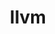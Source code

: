 ---
title: "llvm"
layout: cache
categories: [package, develop-2023-06-11]
meta: {"versions": ["14.0.6", "15.0.7", "8.0.0"], "compilers": ["gcc@=11.1.0", "gcc@=11.3.0"], "oss": ["ubuntu20.04", "ubuntu22.04"], "platforms": ["linux"], "targets": ["x86_64", "x86_64_v3"], "stacks": ["data-vis-sdk", "e4s", "e4s-oneapi", "ml-linux-x86_64-cpu", "ml-linux-x86_64-cuda", "ml-linux-x86_64-rocm", "root"], "num_specs": 9, "num_specs_by_stack": {"root": 9, "data-vis-sdk": 2, "e4s": 4, "e4s-oneapi": 1, "ml-linux-x86_64-cpu": 1, "ml-linux-x86_64-rocm": 1, "ml-linux-x86_64-cuda": 1}}
spec_details: [{"hash": "7igxge7cpaafvfwdmfwzvnyb4os5qxqb", "compiler": "gcc@=11.1.0", "versions": ["14.0.6"], "os": "ubuntu20.04", "platform": "linux", "target": "x86_64_v3", "variants": ["build_system=cmake", "build_type=Release", "+clang", "compiler-rt=none", "~cuda", "~flang", "generator=ninja", "~gold", "~ipo", "libcxx=runtime", "~libomptarget", "~libomptarget_debug", "libunwind=none", "~link_llvm_dylib", "~lld", "~lldb", "+llvm_dylib", "~mlir", "openmp=runtime", "patches=25bc503,b216cff", "~polly", "~python", "shlib_symbol_version=none", "~split_dwarf", "targets=all", "version_suffix=none", "~z3"], "stacks": ["root", "data-vis-sdk"], "size": "-", "tarball": "https://binaries.spack.io/releases/develop-2023-06-11/build_cache/linux-ubuntu20.04-x86_64_v3/gcc-11.1.0/llvm-14.0.6/linux-ubuntu20.04-x86_64_v3-gcc-11.1.0-llvm-14.0.6-7igxge7cpaafvfwdmfwzvnyb4os5qxqb.spack"}, {"hash": "3uhbbcmskxklogngzzqirjzpyclgodvo", "compiler": "gcc@=11.1.0", "versions": ["14.0.6"], "os": "ubuntu20.04", "platform": "linux", "target": "x86_64_v3", "variants": ["build_system=cmake", "build_type=Release", "+clang", "compiler-rt=runtime", "~cuda", "~flang", "generator=ninja", "+gold", "~ipo", "libcxx=runtime", "+libomptarget", "~libomptarget_debug", "libunwind=runtime", "~link_llvm_dylib", "+lld", "+lldb", "+llvm_dylib", "~mlir", "openmp=runtime", "patches=1f42874,25bc503,6379168,b216cff", "+polly", "~python", "shlib_symbol_version=none", "~split_dwarf", "targets=all", "version_suffix=none", "~z3"], "stacks": ["e4s", "root"], "size": "-", "tarball": "https://binaries.spack.io/releases/develop-2023-06-11/build_cache/linux-ubuntu20.04-x86_64_v3/gcc-11.1.0/llvm-14.0.6/linux-ubuntu20.04-x86_64_v3-gcc-11.1.0-llvm-14.0.6-3uhbbcmskxklogngzzqirjzpyclgodvo.spack"}, {"hash": "hlqxch6qow7xvdmyx5xfffxgvwgemzir", "compiler": "gcc@=11.1.0", "versions": ["14.0.6"], "os": "ubuntu20.04", "platform": "linux", "target": "x86_64_v3", "variants": ["build_system=cmake", "build_type=Release", "+clang", "compiler-rt=runtime", "~cuda", "~flang", "generator=ninja", "+gold", "~ipo", "libcxx=runtime", "+libomptarget", "~libomptarget_debug", "libunwind=runtime", "~link_llvm_dylib", "+lld", "+lldb", "+llvm_dylib", "~mlir", "openmp=runtime", "patches=1f42874,25bc503,6379168,b216cff", "+polly", "~python", "shlib_symbol_version=none", "~split_dwarf", "targets=all", "version_suffix=none", "~z3"], "stacks": ["e4s", "root"], "size": "-", "tarball": "https://binaries.spack.io/releases/develop-2023-06-11/build_cache/linux-ubuntu20.04-x86_64_v3/gcc-11.1.0/llvm-14.0.6/linux-ubuntu20.04-x86_64_v3-gcc-11.1.0-llvm-14.0.6-hlqxch6qow7xvdmyx5xfffxgvwgemzir.spack"}, {"hash": "w6ctmhpre7yx3xm2ipc4ey4gx5dedgk4", "compiler": "gcc@=11.1.0", "versions": ["14.0.6"], "os": "ubuntu20.04", "platform": "linux", "target": "x86_64_v3", "variants": ["build_system=cmake", "build_type=Release", "+clang", "compiler-rt=none", "~cuda", "~flang", "generator=ninja", "~gold", "~ipo", "libcxx=runtime", "+libomptarget", "~libomptarget_debug", "libunwind=none", "~link_llvm_dylib", "+lld", "~lldb", "+llvm_dylib", "~mlir", "openmp=runtime", "patches=25bc503,6379168,b216cff", "~polly", "~python", "shlib_symbol_version=none", "~split_dwarf", "targets=all", "version_suffix=none", "~z3"], "stacks": ["root", "data-vis-sdk"], "size": "-", "tarball": "https://binaries.spack.io/releases/develop-2023-06-11/build_cache/linux-ubuntu20.04-x86_64_v3/gcc-11.1.0/llvm-14.0.6/linux-ubuntu20.04-x86_64_v3-gcc-11.1.0-llvm-14.0.6-w6ctmhpre7yx3xm2ipc4ey4gx5dedgk4.spack"}, {"hash": "ioq5grvazx3b5q6rq52ypdh324ggxczj", "compiler": "gcc@=11.1.0", "versions": ["15.0.7"], "os": "ubuntu20.04", "platform": "linux", "target": "x86_64_v3", "variants": ["build_system=cmake", "build_type=Release", "+clang", "compiler-rt=runtime", "~cuda", "~flang", "generator=ninja", "+gold", "~ipo", "libcxx=runtime", "+libomptarget", "~libomptarget_debug", "libunwind=runtime", "~link_llvm_dylib", "+lld", "+lldb", "+llvm_dylib", "~mlir", "openmp=runtime", "patches=25bc503,3dc9bc1", "+polly", "~python", "shlib_symbol_version=none", "~split_dwarf", "targets=all", "version_suffix=none", "~z3", "~zstd"], "stacks": ["e4s", "root"], "size": "-", "tarball": "https://binaries.spack.io/releases/develop-2023-06-11/build_cache/linux-ubuntu20.04-x86_64_v3/gcc-11.1.0/llvm-15.0.7/linux-ubuntu20.04-x86_64_v3-gcc-11.1.0-llvm-15.0.7-ioq5grvazx3b5q6rq52ypdh324ggxczj.spack"}, {"hash": "g5ms5ecntlm6zf4qhrk4xfwkfi2sx4b6", "compiler": "gcc@=11.1.0", "versions": ["8.0.0"], "os": "ubuntu20.04", "platform": "linux", "target": "x86_64", "variants": ["build_system=cmake", "build_type=Release", "+clang", "compiler-rt=runtime", "~cuda", "~flang", "generator=ninja", "+gold", "~ipo", "libcxx=runtime", "~libomp_tsan", "+libomptarget", "~libomptarget_debug", "libunwind=runtime", "~link_llvm_dylib", "+lld", "+lldb", "+llvm_dylib", "openmp=project", "patches=015e750,0e121ed,12df3cc,2028d52,514926d,6f0cfa5,e56489a", "+polly", "~python", "~split_dwarf", "targets=all", "version_suffix=none", "~z3"], "stacks": ["e4s-oneapi", "root"], "size": "-", "tarball": "https://binaries.spack.io/releases/develop-2023-06-11/build_cache/linux-ubuntu20.04-x86_64/gcc-11.1.0/llvm-8.0.0/linux-ubuntu20.04-x86_64-gcc-11.1.0-llvm-8.0.0-g5ms5ecntlm6zf4qhrk4xfwkfi2sx4b6.spack"}, {"hash": "cfi7xygh6ipjygcf5bvqwhwsumzycbwd", "compiler": "gcc@=11.3.0", "versions": ["14.0.6"], "os": "ubuntu22.04", "platform": "linux", "target": "x86_64_v3", "variants": ["build_system=cmake", "build_type=Release", "+clang", "compiler-rt=runtime", "~cuda", "~flang", "generator=ninja", "+gold", "~ipo", "libcxx=runtime", "+libomptarget", "~libomptarget_debug", "libunwind=runtime", "~link_llvm_dylib", "+lld", "+lldb", "+llvm_dylib", "~mlir", "openmp=runtime", "patches=1f42874,25bc503,6379168,b216cff", "+polly", "~python", "shlib_symbol_version=none", "~split_dwarf", "targets=all", "version_suffix=none", "~z3"], "stacks": ["ml-linux-x86_64-cpu", "root", "ml-linux-x86_64-rocm"], "size": "-", "tarball": "https://binaries.spack.io/releases/develop-2023-06-11/build_cache/linux-ubuntu22.04-x86_64_v3/gcc-11.3.0/llvm-14.0.6/linux-ubuntu22.04-x86_64_v3-gcc-11.3.0-llvm-14.0.6-cfi7xygh6ipjygcf5bvqwhwsumzycbwd.spack"}, {"hash": "k3i6acwjjv74azx5v3antnnmsghzan2x", "compiler": "gcc@=11.3.0", "versions": ["14.0.6"], "os": "ubuntu22.04", "platform": "linux", "target": "x86_64_v3", "variants": ["build_system=cmake", "build_type=Release", "+clang", "compiler-rt=runtime", "~cuda", "~flang", "generator=ninja", "+gold", "~ipo", "libcxx=runtime", "+libomptarget", "~libomptarget_debug", "libunwind=runtime", "~link_llvm_dylib", "+lld", "+lldb", "+llvm_dylib", "~mlir", "openmp=runtime", "patches=1f42874,25bc503,6379168,b216cff", "+polly", "~python", "shlib_symbol_version=none", "~split_dwarf", "targets=all", "version_suffix=none", "~z3"], "stacks": ["root", "ml-linux-x86_64-cuda"], "size": "-", "tarball": "https://binaries.spack.io/releases/develop-2023-06-11/build_cache/linux-ubuntu22.04-x86_64_v3/gcc-11.3.0/llvm-14.0.6/linux-ubuntu22.04-x86_64_v3-gcc-11.3.0-llvm-14.0.6-k3i6acwjjv74azx5v3antnnmsghzan2x.spack"}, {"hash": "322w2vkealdolcvqtpt7pqtsbhejxxr5", "compiler": "gcc@=11.1.0", "versions": ["8.0.0"], "os": "ubuntu20.04", "platform": "linux", "target": "x86_64_v3", "variants": ["build_system=cmake", "build_type=Release", "+clang", "compiler-rt=runtime", "~cuda", "~flang", "generator=ninja", "+gold", "~ipo", "libcxx=runtime", "~libomp_tsan", "+libomptarget", "~libomptarget_debug", "libunwind=runtime", "~link_llvm_dylib", "+lld", "+lldb", "+llvm_dylib", "openmp=project", "patches=015e750,0e121ed,12df3cc,2028d52,514926d,6f0cfa5,e56489a", "+polly", "~python", "~split_dwarf", "targets=all", "version_suffix=none", "~z3"], "stacks": ["e4s", "root"], "size": "-", "tarball": "https://binaries.spack.io/releases/develop-2023-06-11/build_cache/linux-ubuntu20.04-x86_64_v3/gcc-11.1.0/llvm-8.0.0/linux-ubuntu20.04-x86_64_v3-gcc-11.1.0-llvm-8.0.0-322w2vkealdolcvqtpt7pqtsbhejxxr5.spack"}]
---